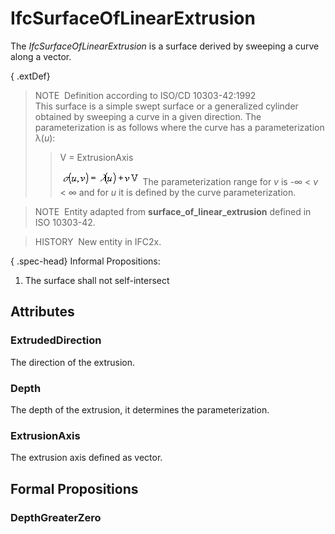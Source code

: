 # IfcSurfaceOfLinearExtrusion

The _IfcSurfaceOfLinearExtrusion_ is a surface derived by sweeping a curve along a vector.

{ .extDef}
> NOTE&nbsp; Definition according to ISO/CD 10303-42:1992  
> This surface is a simple swept surface or a generalized cylinder obtained by sweeping a curve in a given direction. The parameterization is as follows where the curve has a parameterization &lambda;(_u_):
>> V = ExtrusionAxis
>> 
>> ![Image](../../../../figures/ifcsurfaceoflinearextrusion-math1.gif)
>  The parameterization range for _v_ is -&infin; &lt; _v_ &lt; &infin; and for _u_ it is defined by the curve parameterization.

> NOTE&nbsp; Entity adapted from **surface_of_linear_extrusion** defined in ISO 10303-42.

> HISTORY&nbsp; New entity in IFC2x.

{ .spec-head}
Informal Propositions:

1. The surface shall not self-intersect

## Attributes

### ExtrudedDirection
The direction of the extrusion.

### Depth
The depth of the extrusion, it determines the parameterization.

### ExtrusionAxis
The extrusion axis defined as vector.

## Formal Propositions

### DepthGreaterZero


